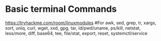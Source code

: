 # Basic terminal Commands
https://tryhackme.com/room/linuxmodules #For awk, sed, grep, tr, xargs, sort, uniq, curl, wget, xxd, gpg, tar, id/pwd/uname, ps/kill, netstat, less/more, diff, base64, tee, file/stat, export, reset, systemctl/service

